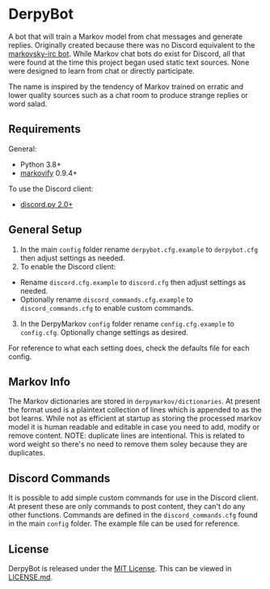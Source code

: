 # DerpyBot #

A bot that will train a Markov model from chat messages and generate replies. Originally created because there was no Discord equivalent to the [markovsky-irc bot](https://sourceforge.net/projects/markovsky/). While Markov chat bots do exist for Discord, all that were found at the time this project began used static text sources. None were designed to learn from chat or directly participate.

The name is inspired by the tendency of Markov trained on erratic and lower quality sources such as a chat room to produce strange replies or word salad.

## Requirements ##
General:
 - Python 3.8+ 
 - [markovify](https://github.com/jsvine/markovify) 0.9.4+
 
 To use the Discord client:
 - [discord.py 2.0+](https://github.com/Rapptz/discord.py)
 
## General Setup ##
1. In the main `config` folder rename `derpybot.cfg.example` to `derpybot.cfg` then adjust settings as needed.
2. To enable the Discord client:
 - Rename `discord.cfg.example` to `discord.cfg` then adjust settings as needed.
 - Optionally rename `discord_commands.cfg.example` to `discord_commands.cfg` to enable custom commands.
3. In the DerpyMarkov `config` folder rename `config.cfg.example` to `config.cfg`. Optionally change settings as desired.

For reference to what each setting does, check the defaults file for each config.

## Markov Info ##
The Markov dictionaries are stored in `derpymarkov/dictionaries`. At present the format used is a plaintext collection of lines which is appended to as the bot learns. While not as efficient at startup as storing the processed markov model it is human readable and editable in case you need to add, modify or remove content. NOTE: duplicate lines are intentional. This is related to word weight so there's no need to remove them soley because they are duplicates.

## Discord Commands ##
It is possible to add simple custom commands for use in the Discord client. At present these are only commands to post content, they can't do any other functions. Commands are defined in the `discord_commands.cfg` found in the main `config` folder. The example file can be used for reference.

## License
DerpyBot  is released under the [MIT License](https://opensource.org/licenses/MIT). This can be viewed in [LICENSE.md](LICENSE.md).